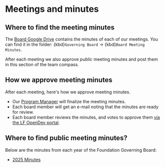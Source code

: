 # Meetings and minutes

## Where to find the meeting minutes

The [Board Google Drive](#google-drive) contains the minutes of each of our meetings.
You can find it in the folder: {kbd}`Governing Board` -> {kbd}`Board Meeting Minutes`.

After each meeting we also approve _public_ meeting minutes and post them in this section of the team compass.

## How we approve meeting minutes

After each meeting, here's how we approve meeting minutes.

- Our [Program Manager](#program-manager) will finalize the meeting minutes.
- Each board member will get an e-mail noting that the minutes are ready for review.
- Each board member reviews the minutes, and votes to approve them [via the LF OpenDev portal](#lf-dashboard).

## Where to find public meeting minutes?

Below are the minutes from each year of the Foundation Governing Board:

- [2025 Minutes](./2025.md)
